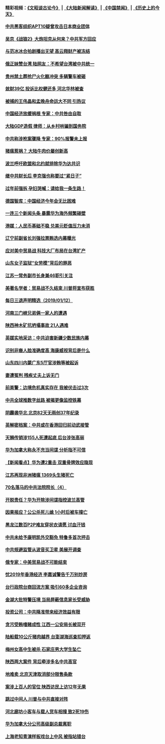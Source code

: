 #### 精彩视频：[《文昭谈古论今》](https://github.com/gfw-breaker/wenzhao/blob/master/README.md?t=01140030) | [《大陆新闻解读》](https://github.com/gfw-breaker/ntdtv-comedy/blob/master/README.md?t=01140030) | [《中国禁闻》](https://github.com/gfw-breaker/ntdtv-news/blob/master/README.md?t=01140030) | [《历史上的今天》](https://github.com/gfw-breaker/today-in-history/blob/master/README.md?t=01140030) 

#### [中共黑客组织APT10疑曾攻击日本商业团体](../pages/nsc413/n10973309.md?t=01140030) 

#### [吴京《战狼2》大炮坦克从何来？中共军方回应](../pages/nsc413/n10972941.md?t=01140030) 

#### [与范冰冰合拍剧播出无望 高云翔财产被冻结](../pages/nsc413/n10973181.md?t=01140030) 

#### [俄正妹赞台湾 陆网友：不希望台湾被中共统一](../pages/nsc413/n10972677.md?t=01140030) 

#### [贵州禁土葬抢尸火化酿冲突 多辆警车被砸](../pages/nsc413/n10973146.md?t=01140030) 

#### [敛财39亿 投诉比权健还多 河北华林被查](../pages/nsc413/n10973142.md?t=01140030) 

#### [被捕的王伟晶和孟晚舟命运大不同 引热议](../pages/nsc413/n10972943.md?t=01140030) 

#### [中国经济放缓祸根 专家：中共咎由自取](../pages/nsc413/n10973083.md?t=01140030) 

#### [大陆GDP造假 律师：从乡村哄骗到国务院](../pages/nsc413/n10971840.md?t=01140030) 

#### [中共称涉枪案骤降 专家：90%报警未上报](../pages/nsc413/n10972910.md?t=01140030) 

#### [猪瘟惹祸？ 大陆牛肉价屡创新高](../pages/nsc413/n10972896.md?t=01140030) 

#### [波兰呼吁欧盟和北约就排除华为达共识](../pages/nsc413/n10972945.md?t=01140030) 

#### [继中共财长后 李克强也称要过“紧日子”](../pages/nsc413/n10972926.md?t=01140030) 


#### [过年前强拆 孕妇哭喊：请给我一条生路！](../pages/nsc413/n10972700.md?t=01140030) 

#### [德国智库：中国经济今年会无比困难](../pages/nsc413/n10972293.md?t=01140030) 

#### [一连三个新闻头条 暴露华为海外频繁碰壁](../pages/nsc413/n10971567.md?t=01140030) 

#### [港媒：人民币基础不稳 兑美元贬值压力未消](../pages/nsc413/n10971729.md?t=01140030) 

#### [辽宁前副省长刘强拉票贿选内幕曝光](../pages/nsc413/n10971992.md?t=01140030) 

#### [应对美中贸易战 科技大厂布局在台湾扩产](../pages/nsc413/n10971277.md?t=01140030) 

#### [山东女子监狱“女劳模”背后的罪恶](../pages/nsc413/n10970958.md?t=01140030) 

#### [江苏一常务副市长身兼46职引关注](../pages/nsc413/n10971720.md?t=01140030) 

#### [美著名学者：贸易战不久结束 川普将宣布获胜](../pages/nsc413/n10971697.md?t=01140030) 

#### [每日三退声明精选（2019/01/12）](../pages/nsc413/n10971693.md?t=01140030) 

#### [河南三门峡兄弟俩一家人的遭遇](../pages/nsc413/n10971038.md?t=01140030) 

#### [陕西神木矿坑坍塌事故 21人遇难](../pages/nsc413/n10971571.md?t=01140030) 

#### [英媒实地采访：中共迫害新疆少数民族内幕](../pages/nsc413/n10971435.md?t=01140030) 

#### [识别非裔人脸准确度高 海康威视背后是什么](../pages/nsc413/n10971226.md?t=01140030) 

#### [山东四川内蒙广东5厅官涉贿等被起诉](../pages/nsc413/n10971367.md?t=01140030) 

#### [妻遭冤判 残疾丈夫上诉无门](../pages/nsc413/n10970763.md?t=01140030) 

#### [前美警：边境危机真实存在 我被伏击过3次](../pages/nsc413/n10971325.md?t=01140030) 

#### [中共全球推数字丝路 被揭更像监控铁幕](../pages/nsc413/n10971263.md?t=01140030) 

#### [阴霾袭华北 北京82天无雨创37年纪录](../pages/nsc413/n10971241.md?t=01140030) 

#### [英解密档案：中共或在香港回归前动武接管](../pages/nsc413/n10971281.md?t=01140030) 

#### [天狮传销涉155人死遭起底 后台涉张高丽](../pages/nsc413/n10971185.md?t=01140030) 

#### [华为加拿大称永不充当间谍 分析指不可信](../pages/nsc413/n10971173.md?t=01140030) 

#### [【新闻看点】华为遭2重击 双重骨牌效应隐现](../pages/nsc413/n10971234.md?t=01140030) 

#### [江苏再现非洲猪瘟 1369头生猪死亡](../pages/nsc413/n10971147.md?t=01140030) 

#### [70名落马的中共法院院长（4）](../pages/nsc413/n10951431.md?t=01140030) 

#### [开脱责任？华为开除涉间谍指控波兰高管](../pages/nsc413/n10970894.md?t=01140030) 

#### [因果报应？公公杀死儿媳 1小时后被车撞亡](../pages/nsc413/n10971072.md?t=01140030) 

#### [黑龙江数百P2P难友穿状衣请愿 讨血汗钱](../pages/nsc413/n10971020.md?t=01140030) 

#### [中共未给予康明凯外交豁免 特鲁多首次抨击](../pages/nsc413/n10970976.md?t=01140030) 

#### [中共规避监管从波音买卫星 美展开调查](../pages/nsc413/n10970960.md?t=01140030) 

#### [俄专家：中美贸易战不可能结束](../pages/nsc413/n10970884.md?t=01140030) 

#### [忧2019年香港经济 李嘉诚警告千万别炒房](../pages/nsc413/n10970868.md?t=01140030) 


#### [台行政院台商回流方案 吸引60多企业咨询](../pages/nsc413/n10970834.md?t=01140030) 

#### [金湖大批特警压境 当局屏蔽信息家长受威胁](../pages/nsc413/n10970369.md?t=01140030) 

#### [投资公司：中共降准带来经济效益有限](../pages/nsc413/n10970083.md?t=01140030) 

#### [贪污受贿嗜赌成性 江西一公安局长被双开](../pages/nsc413/n10970350.md?t=01140030) 

#### [陆船载10公斤猪肉越界 台澎湖海巡查扣押返](../pages/nsc413/n10970311.md?t=01140030) 

#### [梅州女高中生被杀 石家庄男大学生坠亡](../pages/nsc413/n10970258.md?t=01140030) 

#### [陕西两大案件 背后牵涉多名中共高官](../pages/nsc413/n10970216.md?t=01140030) 

#### [地难卖 北京天津取消部分限售条款](../pages/nsc413/n10969773.md?t=01140030) 

#### [案涉上百人的官位 陕西访民上访12年无果](../pages/nsc413/n10962577.md?t=01140030) 

#### [跳过中间人 川普与中共直接对阵](../pages/nsc413/n10961332.md?t=01140030) 

#### [河北廊坊小客车与载人货车相撞 致2死19伤](../pages/nsc413/n10969830.md?t=01140030) 

#### [华为加拿大分公司高级副总裁离职](../pages/nsc413/n10969911.md?t=01140030) 

#### [上海老知青演样板戏台上中风 被指站错台](../pages/nsc413/n10969718.md?t=01140030) 

